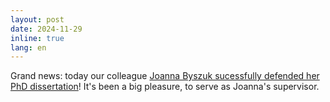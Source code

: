 ```yaml
---
layout: post
date: 2024-11-29
inline: true
lang: en
---
```


Grand news: today our colleague [Joanna Byszuk sucessfully defended her PhD dissertation](https://ijppan.pl/publiczna-obrona-rozprawy-doktorskiej-pani-mgr-joanny-byszuk/)! It's been a big pleasure, to serve as Joanna's supervisor.

